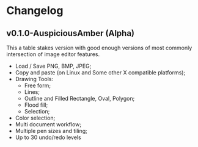 Changelog
=========

v0.1.0-AuspiciousAmber (Alpha)
------------------------------

This a table stakes version with good enough versions of most commonly intersection of image editor features.

- Load / Save PNG, BMP, JPEG;
- Copy and paste (on Linux and Some other X compatible platforms);
- Drawing Tools:
    - Free form;
    - Lines;
    - Outline and Filled Rectangle, Oval, Polygon;
    - Flood fill;
    - Selection;
- Color selection;
- Multi document workflow;
- Multiple pen sizes and tiling;
- Up to 30 undo/redo levels
